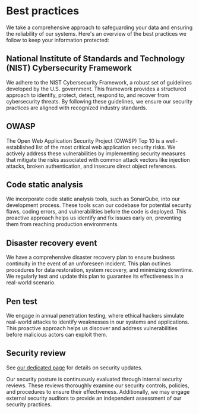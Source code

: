 # Best practices

We take a comprehensive approach to safeguarding your data and ensuring the reliability of our systems. Here's an overview of the best practices we follow to keep your information protected:

## National Institute of Standards and Technology (NIST) Cybersecurity Framework

We adhere to the NIST Cybersecurity Framework, a robust set of guidelines developed by the U.S. government. This framework provides a structured approach to identify, protect, detect, respond to, and recover from cybersecurity threats. By following these guidelines, we ensure our security practices are aligned with recognized industry standards.

## OWASP

The Open Web Application Security Project (OWASP) Top 10 is a well-established list of the most critical web application security risks. We actively address these vulnerabilities by implementing security measures that mitigate the risks associated with common attack vectors like injection attacks, broken authentication, and insecure direct object references.

## Code static analysis

We incorporate code static analysis tools, such as SonarQube, into our development process. These tools scan our codebase for potential security flaws, coding errors, and vulnerabilities before the code is deployed. This proactive approach helps us identify and fix issues early on, preventing them from reaching production environments.

## Disaster recovery event

We have a comprehensive disaster recovery plan to ensure business continuity in the event of an unforeseen incident. This plan outlines procedures for data restoration, system recovery, and minimizing downtime. We regularly test and update this plan to guarantee its effectiveness in a real-world scenario.

## Pen test

We engage in annual penetration testing, where ethical hackers simulate real-world attacks to identify weaknesses in our systems and applications. This proactive approach helps us discover and address vulnerabilities before malicious actors can exploit them.

## Security review


See [our dedicated page](security-updates.md) for details on security updates.


Our security posture is continuously evaluated through internal security reviews. These reviews thoroughly examine our security controls, policies, and procedures to ensure their effectiveness. Additionally, we may engage external security auditors to provide an independent assessment of our security practices.
